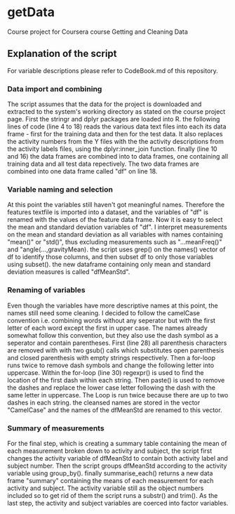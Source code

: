 # getData
Course project for Coursera course Getting and Cleaning Data

## Explanation of the script
For variable descriptions please refer to CodeBook.md of this repository.
### Data import and combining
The script assumes that the data for the project is downloaded and extracted to the system's working directory as stated on the course project page. 
First the stringr and dplyr packages are loaded into R. the following lines of code (line 4 to 18) reads the various data text files into each its data frame - first for the training data and then for the test data. It also replaces the activity numbers from the Y files with the the activity descriptions from the activity labels files, using the dplyr:inner_join function. finally (line 10 and 16) the data frames are combined into to data frames, one containing all training data and all test data repectively. The two data frames are combined into one data frame called "df" on line 18.
### Variable naming and selection
At this point the variables still haven't got meaningful names. Therefore the features textfile is imported into a dataset, and the variables of "df" is renamed with the values of the feature data frame. Now it is easy to select the mean and standard deviation variables of "df". I interpret measurements on the mean and standard deviation as all variables with names containing "mean()" or "std()", thus excluding measurements such as "...meanFreq()" and "angle(...,gravityMean). the script uses grep() on the names() vector of df to identify those columns, and then subset df to only those variables using subset(). the new dataframe containing only mean and standard deviation measures is called "dfMeanStd".
### Renaming of variables
Even though the variables have more descriptive names at this point, the names still need some cleaning. I decided to follow the camelCase convention i.e. combining words without any seperator but with the first letter of each word except the first in upper case. The names already somewhat follow this convention, but they also use the dash symbol as a seperator and contain parentheses. First (line 28) all parenthesis characters are removed with with two gsub() calls which substitutes open parenthesis and closed parenthesis with empty strings respectively. Then a for-loop runs twice to remove dash symbols and change the following letter into uppercase. Within the for-loop (line 30) regexpr() is used to find the location of the first dash within each string. Then paste() is used to remove the dashes and replace the lower case letter following the dash with the same letter in uppercase. The Loop is run twice because there are up to two dashes in each string. the cleansed names are stored in the vector "CamelCase" and the names of the dfMeanStd are renamed to this vector.
### Summary of measurements
For the final step, which is creating a summary table containing the mean of each measurement broken down to activity and subject, the script first changes the activity variable of dfMeanStd to contain both activity label and subject number. Then the script groups dfMeanStd according to the activity variable using group_by(). finally summarise_each() returns a new data frame "summary" containing the means of each measurement for each activity and subject. The activity variable still as the object numbers included so to get rid of them the script runs a substr() and trim(). As the last step, the activity and subject variables are coerced into factor variables.
